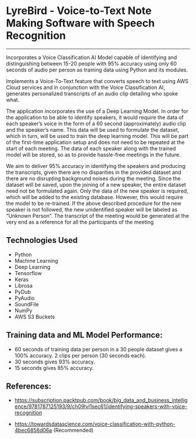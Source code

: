 # LyreBird - Voice-to-Text Note Making Software with Speech Recognition

----------------------------------------------------------------------

Incorporates a Voice Classification AI Model capable of identifying and distinguishing between 15-20 people with 95% accuracy using only 60 seconds of audio per person as training data using Python and its modules.

Implements a Voice-To-Text feature that converts speech to text using AWS Cloud services and in conjunction with the Voice Classification AI, generates personalized transcripts of an audio clip detailing who spoke what.

The application incorporates the use of a Deep Learning Model. In order for the application to be able to identify speakers, it would require the data of each speaker’s voice in the form of a 60 second (approximately) audio clip and the speaker’s name. This data will be used to formulate the dataset, which in turn, will be used to train the deep learning model. This will be part of the first-time application setup and does not need to be repeated at the start of each meeting. The data of each speaker along with the trained model will be stored, so as to provide hassle-free meetings in the future.

We aim to deliver 95% accuracy in identifying the speakers and producing the transcripts, given there are no disparities in the provided dataset and there are no disrupting background noises
during the meeting. Since the dataset will be saved, upon the joining of a new speaker, the entire dataset need not be formulated again. Only the data of the new speaker is required, which will be
added to the existing database. However, this would require the model to be re-trained. If the above described procedure for the new speaker is not followed, the new unidentified speaker will be
labeled as “Unknown Person”. The transcript of the meeting would be generated at the very end as a reference for all the participants of the meeting

## Technologies Used
- Python
- Machine Learning
- Deep Learning
- Tensorflow
- Keras
- Librosa
- PyDub
- PyAudio
- SoundFile
- NumPy
- AWS S3 Buckets

## Training data and ML Model Performance:
- 60 seconds of training data per person in a 30 people dataset gives a 100% accuracy. 2 clips per person (30 seconds each).
- 30 seconds gives 93% accuracy.
- 15 seconds gives 85% accuracy.

## References:
- https://subscription.packtpub.com/book/big_data_and_business_intelligence/9781787125193/9/ch09lvl1sec61/identifying-speakers-with-voice-recognition

- https://towardsdatascience.com/voice-classification-with-python-4bec6856d06a (Recommended)
